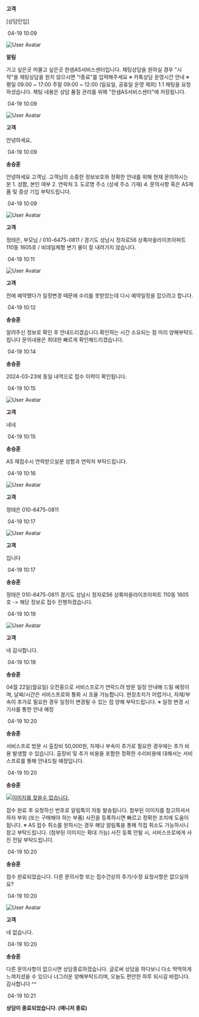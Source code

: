**고객**

[상담인입]

 04-19 10:09

![User Avatar](https://chat.eumnet.com:8031/assets/images/icon_bot.png)

**알림**

가고 싶은곳 머물고 싶은곳 한샘AS서비스센터입니다. 채팅상담을 원하실 경우 "시작"을 채팅상담을 원치 않으시면 "!종료"를 입력해주세요 ※ 카톡상담 운영시간 안내 ※ 평일 09:00 ~ 17:00 주말 09:00 ~ 12:00 (일요일, 공휴일 운영 제외) 1:1 채팅을 요청하셨습니다. 채팅 내용은 상담 품질 관리를 위해 "한샘AS서비스센터"에 저장됩니다.

 04-19 10:09

![User Avatar](https://chat.eumnet.com:8031/assets/images/icon_cust.png)

**고객**

안녕하세요,

 04-19 10:09

**송승훈**

안녕하세요 고객님. 고객님의 소중한 정보보호와 정확한 안내를 위해 현재 문의하시는 분 1. 성함, 본인 여부 2. 연락처 3. 도로명 주소 (상세 주소 기재) 4. 문의사항 혹은 AS제품 및 증상 기입 부탁드립니다.

 04-19 10:09

![User Avatar](https://chat.eumnet.com:8031/assets/images/icon_cust.png)

**고객**

정태은, 부모님 / 010-6475-0811 / 경기도 성남시 정자로56 상록마을라이프아파트 110동 1605호 / 비데일체형 변기 물이 잘 내려가지 않습니다.

 04-19 10:11

![User Avatar](https://chat.eumnet.com:8031/assets/images/icon_cust.png)

**고객**

전에 예약했다가 일정변경 때문에 수리를 못받았는데 다시 예약일정을 잡으려고 합니다.

 04-19 10:12

**송승훈**

알려주신 정보로 확인 후 안내드리겠습니다.확인하는 시간 소요되는 점 미리 양해부탁드립니다 문의내용은 최대한 빠르게 확인해드리겠습니다.

 04-19 10:14

**송승훈**

2024-03-23에 동일 내역으로 접수 이력이 확인됩니다.

 04-19 10:15

![User Avatar](https://chat.eumnet.com:8031/assets/images/icon_cust.png)

**고객**

네네

 04-19 10:15

**송승훈**

AS 재접수시 연락받으실분 성함과 연락처 부탁드립니다.

 04-19 10:16

![User Avatar](https://chat.eumnet.com:8031/assets/images/icon_cust.png)

**고객**

정태은 010-6475-0811

 04-19 10:17

![User Avatar](https://chat.eumnet.com:8031/assets/images/icon_cust.png)

**고객**

입니다

 04-19 10:17

**송승훈**

정태은 010-6475-0811 경기도 성남시 정자로56 상록마을라이프아파트 110동 1605호 -> 해당 정보로 접수 진행하겠습니다.

 04-19 10:19

![User Avatar](https://chat.eumnet.com:8031/assets/images/icon_cust.png)

**고객**

네 감사합니다.

 04-19 10:19

**송승훈**

04월 22일(월요일) 오전중으로 서비스프로가 연락드려 방문 일정 안내해 드릴 예정이며, 날짜/시간은 서비스프로와 통화 시 조율 가능합니다. 현장조치가 어렵거나, 자재/부속이 추가로 필요한 경우 일정이 변경될 수 있는 점 양해 부탁드립니다. ※ 일정 변경 시 기사를 통한 안내 예정

 04-19 10:20

**송승훈**

서비스프로 방문 시 출장비 50,000원, 자재나 부속이 추가로 필요한 경우에는 추가 비용 발생할 수 있습니다. 출장비 및 추가 비용을 포함한 정확한 수리비용에 대해서는 서비스프로를 통해 안내드릴 예정입니다.

 04-19 10:20

**송승훈**

[![이미지를 찾을수 없습니다.](https://chat.eumnet.com:3040/images/1693529845678_%EC%95%8C%EB%A6%BC%ED%86%A1%20%EB%B3%80%EA%B2%BD2023-09-01.png)](https://chat.eumnet.com:3040/images/1693529845678_%EC%95%8C%EB%A6%BC%ED%86%A1%20%EB%B3%80%EA%B2%BD2023-09-01.png)

접수 완료 후 요청하신 번호로 알림톡이 자동 발송됩니다. 첨부된 이미지를 참고하셔서 하자 부위 (또는 구매해야 하는 부품) 사진을 등록하시면 빠르고 정확한 조치에 도움이 됩니다. ※ AS 접수 취소를 원하시는 경우 해당 알림톡을 통해 직접 취소도 가능하시니 참고 부탁드립니다. (첨부된 이미지는 확대 가능) 사진 등록 안될 시, 서비스프로에게 사진 전달 부탁드립니다.

 04-19 10:20

**송승훈**

접수 완료되었습니다. 다른 문의사항 또는 접수건상의 추가/수정 요청사항은 없으실까요?

 04-19 10:20

![User Avatar](https://chat.eumnet.com:8031/assets/images/icon_cust.png)

**고객**

네 없습니다.

 04-19 10:20

**송승훈**

다른 문의사항이 없으시면 상담종료하겠습니다. 글로써 상담을 하다보니 다소 딱딱하게 느껴지셨을 수 있으나 너그러운 양해부탁드리며, 오늘도 편안한 하루 되시길 바랍니다. 감사합니다 ^^

 04-19 10:21

**상담이 종료되었습니다. (매니저 종료)**